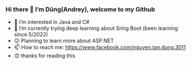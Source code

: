 ### Hi there 👋 I’m Dũng(Andrey), welcome to my Github 

- 👯 I’m interested in Java and C#
- 🌱 I’m currently trying deep learning about Sring Boot (been learning since 5/2022)
- :wink: Planning to learn more about ASP.NET
- 📫 How to reach me: https://www.facebook.com/nguyen.tan.dung.3011
- :blush: thanks for reading this 


